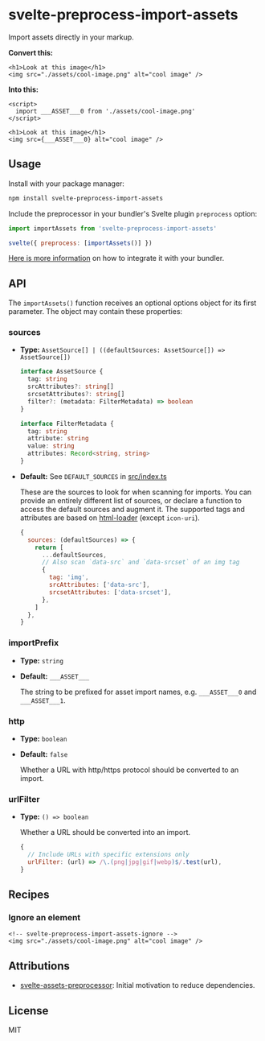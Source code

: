 # svelte-preprocess-import-assets

Import assets directly in your markup.

**Convert this:**

```svelte
<h1>Look at this image</h1>
<img src="./assets/cool-image.png" alt="cool image" />
```

**Into this:**

```svelte
<script>
  import ___ASSET___0 from './assets/cool-image.png'
</script>

<h1>Look at this image</h1>
<img src={___ASSET___0} alt="cool image" />
```

## Usage

Install with your package manager:

```bash
npm install svelte-preprocess-import-assets
```

Include the preprocessor in your bundler's Svelte plugin `preprocess` option:

```js
import importAssets from 'svelte-preprocess-import-assets'

svelte({ preprocess: [importAssets()] })
```

[Here is more information](https://github.com/sveltejs/svelte-preprocess/blob/9e587151e9384b819d7b285caba7231c138942f0/docs/usage.md) on how to integrate it with your bundler.

## API

The `importAssets()` function receives an optional options object for its first parameter. The object may contain these properties:

### sources

- **Type:** `AssetSource[] | ((defaultSources: AssetSource[]) => AssetSource[])`

  ```ts
  interface AssetSource {
    tag: string
    srcAttributes?: string[]
    srcsetAttributes?: string[]
    filter?: (metadata: FilterMetadata) => boolean
  }

  interface FilterMetadata {
    tag: string
    attribute: string
    value: string
    attributes: Record<string, string>
  }
  ```

- **Default:** See `DEFAULT_SOURCES` in [src/index.ts](./src/index.ts)

  These are the sources to look for when scanning for imports. You can provide an entirely different list of sources, or declare a function to access the default sources and augment it. The supported tags and attributes are based on [html-loader](https://github.com/webpack-contrib/html-loader#sources) (except `icon-uri`).

  ```js
  {
    sources: (defaultSources) => {
      return [
        ...defaultSources,
        // Also scan `data-src` and `data-srcset` of an img tag
        {
          tag: 'img',
          srcAttributes: ['data-src'],
          srcsetAttributes: ['data-srcset'],
        },
      ]
    },
  }
  ```

### importPrefix

- **Type:** `string`
- **Default:** `___ASSET___`

  The string to be prefixed for asset import names, e.g. `___ASSET___0` and `___ASSET___1`.

### http

- **Type:** `boolean`
- **Default:** `false`

  Whether a URL with http/https protocol should be converted to an import.

### urlFilter

- **Type:** `() => boolean`

  Whether a URL should be converted into an import.

  ```js
  {
    // Include URLs with specific extensions only
    urlFilter: (url) => /\.(png|jpg|gif|webp)$/.test(url),
  }
  ```

## Recipes

### Ignore an element

```svelte
<!-- svelte-preprocess-import-assets-ignore -->
<img src="./assets/cool-image.png" alt="cool image" />
```

## Attributions

- [svelte-assets-preprocessor](https://github.com/pchynoweth/svelte-assets-preprocessor): Initial motivation to reduce dependencies.

## License

MIT

